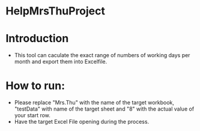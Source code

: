 # HelpMrsThuProject
# Introduction
- This tool can caculate the exact range of numbers of working days per month and export them into Excelfile.
# How to run:
- Please replace "Mrs.Thu" with the name of the target workbook, "testData" with name of the target sheet and "8" with the actual value of your start row.
- Have the target Excel File opening during the process.
